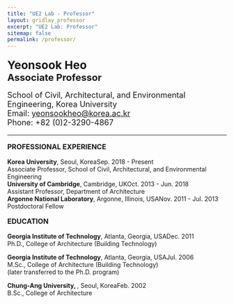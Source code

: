 ```yaml
---
title: "UE2 Lab - Professor"
layout: gridlay_professor
excerpt: "UE2 Lab: Professor"
sitemap: false
permalink: /professor/
---
```


<p style="margin-bottom: 18px; margin-top: 20px;">
  <strong style="font-size: 26px;">Yeonsook Heo</strong><br>
  <strong style="font-size: 22px;">Associate Professor</strong><br><br>
  <span style="font-size: 18px;">School of Civil, Architectural, and Environmental Engineering, Korea University<br>
  Email: <a href="mailto:yeonsookheo@korea.ac.kr">yeonsookheo@korea.ac.kr</a><br>
  Phone: +82 (0)2-3290-4867</span>
</p>

<hr>
<p style="font-size: 16px;">
<strong style="font-size: 16px;">PROFESSIONAL EXPERIENCE</strong><br>
  
<span class="job-title"><b>Korea University</b>, Seoul, Korea</span><span class="job-date">Sep. 2018 - Present</span><br>
Associate Professor, School of Civil, Architectural, and Environmental Engineering<br>
<span class="job-title"><b>University of Cambridge</b>, Cambridge, UK</span><span class="job-date">Oct. 2013 - Jun. 2018</span><br>
Assistant Professor, Department of Architecture<br>
<span class="job-title"><b>Argonne National Laboratory</b>, Argonne, Illinois, USA</span><span class="job-date">Nov. 2011 - Jul. 2013</span><br>
Postdoctoral Fellow<br>
</p>

<p style="font-size: 16px;">
<strong style="font-size: 16px;">EDUCATION</strong><br>
  
<span class="job-title"><b>Georgia Institute of Technology</b>, Atlanta, Georgia, USA</span><span class="job-date">Dec. 2011</span><br>
Ph.D., College of Architecture (Building Technology)<br>

<span class="job-title"><b>Georgia Institute of Technology</b>, Atlanta, Georgia, USA</span><span class="job-date">Jul. 2006</span><br>
M.Sc., College of Architecture (Building Technology)<br>
(later transferred to the Ph.D. program)<br>

<span class="job-title"><b>Chung-Ang University, </b>, Seoul, Korea</span><span class="job-date">Feb. 2002</span><br>
B.Sc., College of Architecture<br>
</p>

<br><br>

